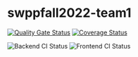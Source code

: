 # swppfall2022-team1
[![Quality Gate Status](https://sonarcloud.io/api/project_badges/measure?project=swsnu_swppfall2022-team1&metric=alert_status)](https://sonarcloud.io/dashboard?id=swsnu_swppfall2022-team1)
[![Coverage Status](https://coveralls.io/repos/github/swsnu/swppfall2022-team1/badge.svg?branch=main&kill_cache=1)](https://coveralls.io/github/swsnu/swppfall2022-team1?branch=main)

![Backend CI Status](https://github.com/swsnu/swppfall2022-team1/actions/workflows/Backend-CI.yml/badge.svg)
![Frontend CI Status](https://github.com/swsnu/swppfall2022-team1/actions/workflows/frontend-eslint-pr.yml/badge.svg)
